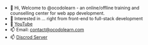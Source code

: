 - 👋 Hi, Welcome to @ocodolearn - an online/offline training and counselling center for web app development.
- 👀 Interested in ... right from front-end to full-stack development
- 👀 [YouTube](https://www.youtube.com/channel/UChjjGNRoxjOyoy64jinpNPg/)
- 📫 Email: contact@ocodolearn.com
- 📫 [Discrod Server](https://discord.gg/y8R4syEGbf)

<!---
ocodolearn/ocodolearn is a ✨ special ✨ repository because its `README.md` (this file) appears on your GitHub profile.
You can click the Preview link to take a look at your changes.
--->
